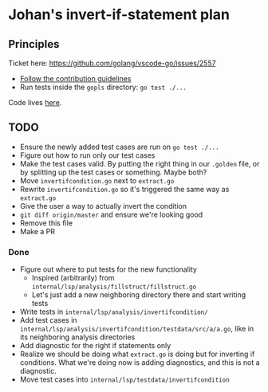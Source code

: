 # Johan's invert-if-statement plan

## Principles

Ticket here: <https://github.com/golang/vscode-go/issues/2557>

* [Follow the contribution guidelines](doc/contributing.md)
* Run tests inside the `gopls` directory: `go test ./...`

Code lives [here](internal/lsp/analysis/invertifcondition/invertifcondition.go).

## TODO

* Ensure the newly added test cases are run on `go test ./...`
* Figure out how to run only our test cases
* Make the test cases valid. By putting the right thing in our `.golden` file,
  or by splitting up the test cases or something. Maybe both?
* Move `invertifcondition.go` next to `extract.go`
* Rewrite `invertifcondition.go` so it's triggered the same way as `extract.go`
* Give the user a way to actually invert the condition
* `git diff origin/master` and ensure we're looking good
* Remove this file
* Make a PR

### Done

* Figure out where to put tests for the new functionality
  * Inspired (arbitrarily) from `internal/lsp/analysis/fillstruct/fillstruct.go`
  * Let's just add a new neighboring directory there and start writing tests
* Write tests in `internal/lsp/analysis/invertifcondition/`
* Add test cases in
  `internal/lsp/analysis/invertifcondition/testdata/src/a/a.go`, like in its
  neighboring analysis directories
* Add diagnostic for the right if statements only
* Realize we should be doing what `extract.go` is doing but for inverting if
  conditions. What we're doing now is adding diagnostics, and this is not a
  diagnostic.
* Move test cases into `internal/lsp/testdata/invertifcondition`
